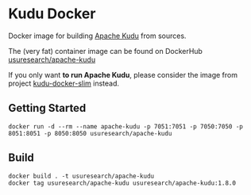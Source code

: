# Kudu Docker

Docker image for building [Apache Kudu](https://github.com/apache/kudu) from sources.

The (very fat) container image can be found on DockerHub [usuresearch/apache-kudu](https://hub.docker.com/r/usuresearch/apache-kudu/)

If you only want **to run Apache Kudu**, please consider the image from project [kudu-docker-slim](https://github.com/MartinWeindel/kudu-docker-slim) instead.

## Getting Started

```
docker run -d --rm --name apache-kudu -p 7051:7051 -p 7050:7050 -p 8051:8051 -p 8050:8050 usuresearch/apache-kudu
```

## Build

```
docker build . -t usuresearch/apache-kudu
docker tag usuresearch/apache-kudu usuresearch/apache-kudu:1.8.0
```
